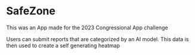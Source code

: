 # SafeZone
This was an App made for the 2023 Congressional App challenge

Users can submit reports that are categorized by an AI model. This data is then used to create a self generating heatmap 
